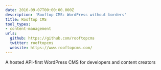 ```yaml
---
date: 2016-09-07T00:00:00.000Z
description: 'Rooftop CMS: WordPress without borders'
title: Rooftop CMS
tool_types:
- content-management
urls:
  github: https://github.com/rooftopcms
  twitter: rooftopcms
  website: https://www.rooftopcms.com/
---
```


A hosted API-first WordPress CMS for developers and content creators